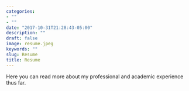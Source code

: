 ```yaml
---
categories:
- ""
- ""
date: "2017-10-31T21:28:43-05:00"
description: ""
draft: false
image: resume.jpeg
keywords: ""
slug: Resume
title: Resume
---
```


Here you can read more about my professional and academic experience thus far.